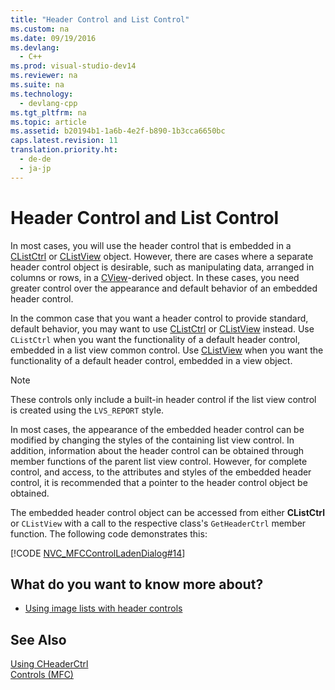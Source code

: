 ```yaml
---
title: "Header Control and List Control"
ms.custom: na
ms.date: 09/19/2016
ms.devlang: 
  - C++
ms.prod: visual-studio-dev14
ms.reviewer: na
ms.suite: na
ms.technology: 
  - devlang-cpp
ms.tgt_pltfrm: na
ms.topic: article
ms.assetid: b20194b1-1a6b-4e2f-b890-1b3cca6650bc
caps.latest.revision: 11
translation.priority.ht: 
  - de-de
  - ja-jp
---
```

# Header Control and List Control
In most cases, you will use the header control that is embedded in a [CListCtrl](../vs140/CListCtrl-Class.md) or [CListView](../vs140/CListView-Class.md) object. However, there are cases where a separate header control object is desirable, such as manipulating data, arranged in columns or rows, in a [CView](../vs140/CView-Class.md)-derived object. In these cases, you need greater control over the appearance and default behavior of an embedded header control.  
  
 In the common case that you want a header control to provide standard, default behavior, you may want to use [CListCtrl](../vs140/CListCtrl-Class.md) or [CListView](../vs140/CListView-Class.md) instead. Use `CListCtrl` when you want the functionality of a default header control, embedded in a list view common control. Use [CListView](../vs140/CListView-Class.md) when you want the functionality of a default header control, embedded in a view object.  
  
> [!NOTE]
>  These controls only include a built-in header control if the list view control is created using the `LVS_REPORT` style.  
  
 In most cases, the appearance of the embedded header control can be modified by changing the styles of the containing list view control. In addition, information about the header control can be obtained through member functions of the parent list view control. However, for complete control, and access, to the attributes and styles of the embedded header control, it is recommended that a pointer to the header control object be obtained.  
  
 The embedded header control object can be accessed from either **CListCtrl** or `CListView` with a call to the respective class's `GetHeaderCtrl` member function. The following code demonstrates this:  
  
 [!CODE [NVC_MFCControlLadenDialog#14](../CodeSnippet/VS_Snippets_Cpp/NVC_MFCControlLadenDialog#14)]  
  
## What do you want to know more about?  
  
-   [Using image lists with header controls](../vs140/Using-Image-Lists-with-Header-Controls.md)  
  
## See Also  
 [Using CHeaderCtrl](../vs140/Using-CHeaderCtrl.md)   
 [Controls (MFC)](../vs140/Controls--MFC-.md)